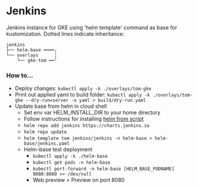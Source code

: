 # Jenkins
Jenkins instance for GKE using 'helm template' command as base for kustomization.
Dotted lines indicate inheritance:

```
jenkins
├── helm-base ╍╍╍╍╷
└── overlays      ╎
    └── gke-tom ╍╍╵
```

### How to...

* Deploy changes: `kubectl apply -k ./overlays/tom-gke`
* Print out applied yaml to build folder: `kubectl apply -k ./overlays/tom-gke --dry-run=server -o yaml > build/dry-run.yaml`
* Update base from helm in cloud shell
  * Set env var HELM_INSTALL_DIR to your home directory
  * Follow instructions for installing [helm from script](https://helm.sh/docs/intro/install/#from-script)
  * `helm repo add jenkins https://charts.jenkins.io`
  * `helm repo update`
  * `helm template tom jenkins/jenkins -n helm-base > helm-base/jenkins.yaml`
  * Helm-base test deployment
    * `kubectl apply -k ./helm-base`
    * `kubectl get pods -n helm-base`
    * `kubectl port-forward -n helm-base [HELM_BASE_PODNAME] 8080:8080 >> /dev/null`
    * Web preview > Preview on port 8080
